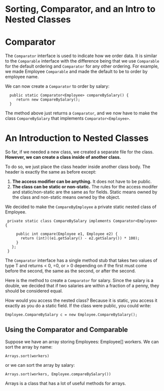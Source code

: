 # Sorting, Comparator, and an Intro to Nested Classes

# Comparator

The `Comparator` interface is used to indicate how we order data. It is similar to the `Comparable` interface with the difference being that we use `Comparable` for the default ordering and `Comparator` for any other ordering. For example, we made Employee `Comparable` and made the default to be to order by employee name.

We can now create a `Comparator` to order by salary:
```
  public static Comparator<Employee> compareBySalary() {
     return new CompareBySalary();
  }
```
The method above just returns a `Comparator`, and we now have to make the class `CompareBySalary` that implements `Comparator<Employee>`.

# An Introduction to Nested Classes

So far, if we needed a new class, we created a separate file for the class.  __However, we can create a class inside of another class.__

To do so, we just place the class header inside another class body.  The header is exactly the same as before except:
1. __The access modifier can be anything.__  It does not have to be public.
2. __The class can be static or non-static.__ The rules for the access modifer and static/non-static are the same as for fields.  Static means owned by the class and non-static means owned by the object.

We decided to make the `CompareByEmployee` a private static nested class of Employee.
```
 private static class CompareBySalary implements Comparator<Employee> {

     public int compare(Employee e1, Employee e2) {
       return (int)((e1.getSalary() - e2.getSalary()) * 100);
     }
   };
 }
```
The `Comparator` interface has a single method stub that takes two values of type T and returns < 0, =0, or > 0 depending on if the first must come before the second, the same as the second, or after the second.

Here is the method to create a `Comparator` for salary.  Since the salary is a double, we decided that if two salaries are within a fraction of a penny, they should be considered equal.


How would you access the nested class?  Because it is static, you access it exactly as you do a static field.
If the class were public, you could write:
```
Employee.CompareBySalary c = new Employee.CompareBySalary();
```

## Using the Comparator and Comparable

Suppose we have an array storing Employees:  Employee[] workers.  We can sort the array by name:
```  
Arrays.sort(workers)
```
  or we can sort the array by salary:
```
Arrays.sort(workers, Employee.compareBySalary())
```
Arrays is a class that has a lot of useful methods for arrays.
